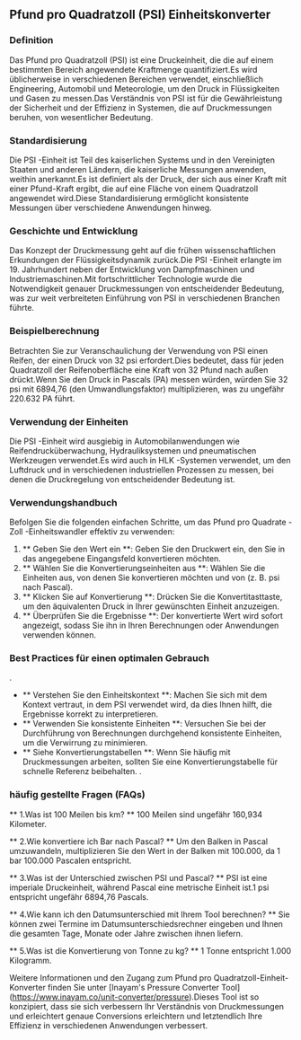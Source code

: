 ## Pfund pro Quadratzoll (PSI) Einheitskonverter

### Definition
Das Pfund pro Quadratzoll (PSI) ist eine Druckeinheit, die die auf einem bestimmten Bereich angewendete Kraftmenge quantifiziert.Es wird üblicherweise in verschiedenen Bereichen verwendet, einschließlich Engineering, Automobil und Meteorologie, um den Druck in Flüssigkeiten und Gasen zu messen.Das Verständnis von PSI ist für die Gewährleistung der Sicherheit und der Effizienz in Systemen, die auf Druckmessungen beruhen, von wesentlicher Bedeutung.

### Standardisierung
Die PSI -Einheit ist Teil des kaiserlichen Systems und in den Vereinigten Staaten und anderen Ländern, die kaiserliche Messungen anwenden, weithin anerkannt.Es ist definiert als der Druck, der sich aus einer Kraft mit einer Pfund-Kraft ergibt, die auf eine Fläche von einem Quadratzoll angewendet wird.Diese Standardisierung ermöglicht konsistente Messungen über verschiedene Anwendungen hinweg.

### Geschichte und Entwicklung
Das Konzept der Druckmessung geht auf die frühen wissenschaftlichen Erkundungen der Flüssigkeitsdynamik zurück.Die PSI -Einheit erlangte im 19. Jahrhundert neben der Entwicklung von Dampfmaschinen und Industriemaschinen.Mit fortschrittlicher Technologie wurde die Notwendigkeit genauer Druckmessungen von entscheidender Bedeutung, was zur weit verbreiteten Einführung von PSI in verschiedenen Branchen führte.

### Beispielberechnung
Betrachten Sie zur Veranschaulichung der Verwendung von PSI einen Reifen, der einen Druck von 32 psi erfordert.Dies bedeutet, dass für jeden Quadratzoll der Reifenoberfläche eine Kraft von 32 Pfund nach außen drückt.Wenn Sie den Druck in Pascals (PA) messen würden, würden Sie 32 psi mit 6894,76 (den Umwandlungsfaktor) multiplizieren, was zu ungefähr 220.632 PA führt.

### Verwendung der Einheiten
Die PSI -Einheit wird ausgiebig in Automobilanwendungen wie Reifendrucküberwachung, Hydrauliksystemen und pneumatischen Werkzeugen verwendet.Es wird auch in HLK -Systemen verwendet, um den Luftdruck und in verschiedenen industriellen Prozessen zu messen, bei denen die Druckregelung von entscheidender Bedeutung ist.

### Verwendungshandbuch
Befolgen Sie die folgenden einfachen Schritte, um das Pfund pro Quadrate -Zoll -Einheitswandler effektiv zu verwenden:
1. ** Geben Sie den Wert ein **: Geben Sie den Druckwert ein, den Sie in das angegebene Eingangsfeld konvertieren möchten.
2. ** Wählen Sie die Konvertierungseinheiten aus **: Wählen Sie die Einheiten aus, von denen Sie konvertieren möchten und von (z. B. psi nach Pascal).
3. ** Klicken Sie auf Konvertierung **: Drücken Sie die Konvertitasttaste, um den äquivalenten Druck in Ihrer gewünschten Einheit anzuzeigen.
4. ** Überprüfen Sie die Ergebnisse **: Der konvertierte Wert wird sofort angezeigt, sodass Sie ihn in Ihren Berechnungen oder Anwendungen verwenden können.

### Best Practices für einen optimalen Gebrauch
.
- ** Verstehen Sie den Einheitskontext **: Machen Sie sich mit dem Kontext vertraut, in dem PSI verwendet wird, da dies Ihnen hilft, die Ergebnisse korrekt zu interpretieren.
- ** Verwenden Sie konsistente Einheiten **: Versuchen Sie bei der Durchführung von Berechnungen durchgehend konsistente Einheiten, um die Verwirrung zu minimieren.
- ** Siehe Konvertierungstabellen **: Wenn Sie häufig mit Druckmessungen arbeiten, sollten Sie eine Konvertierungstabelle für schnelle Referenz beibehalten.
.

### häufig gestellte Fragen (FAQs)

** 1.Was ist 100 Meilen bis km? **
100 Meilen sind ungefähr 160,934 Kilometer.

** 2.Wie konvertiere ich Bar nach Pascal? **
Um den Balken in Pascal umzuwandeln, multiplizieren Sie den Wert in der Balken mit 100.000, da 1 bar 100.000 Pascalen entspricht.

** 3.Was ist der Unterschied zwischen PSI und Pascal? **
PSI ist eine imperiale Druckeinheit, während Pascal eine metrische Einheit ist.1 psi entspricht ungefähr 6894,76 Pascals.

** 4.Wie kann ich den Datumsunterschied mit Ihrem Tool berechnen? **
Sie können zwei Termine im Datumsunterschiedsrechner eingeben und Ihnen die gesamten Tage, Monate oder Jahre zwischen ihnen liefern.

** 5.Was ist die Konvertierung von Tonne zu kg? **
1 Tonne entspricht 1.000 Kilogramm.

Weitere Informationen und den Zugang zum Pfund pro Quadratzoll-Einheit-Konverter finden Sie unter [Inayam's Pressure Converter Tool] (https://www.inayam.co/unit-converter/pressure).Dieses Tool ist so konzipiert, dass sie sich verbessern Ihr Verständnis von Druckmessungen und erleichtert genaue Conversions erleichtern und letztendlich Ihre Effizienz in verschiedenen Anwendungen verbessert.